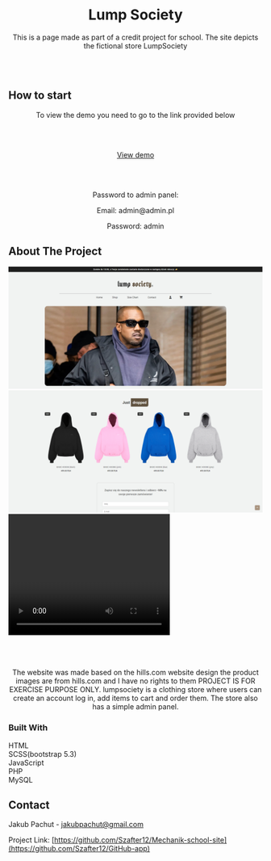 <div align="center">
<h1 align="center">Lump Society</h1>

<p align="center">
 This is a page made as part of a credit project for school. The site depicts the fictional store LumpSociety 
</p>
</div>

<br><br>

## How to start  
<p align="center">To view the demo you need to go to the link provided below</p>
<br><br>

<p align="center">
  <a href='http://lumpsociety.infinityfreeapp.com/'>View demo</a>
</p>


<br><br>

<p align="center">Password to admin panel:</p>
<p align="center">Email: admin@admin.pl</p>
<p align="center">Password: admin</p>

## About The Project

<img src='dist/img/example2.png'>
<img src='dist/img/example1.png'>
<video width="320" height="240" controls>
  <source src="dist/img/lumpsociety.mp4" type="video/mp4">
</video>

<br><br>

<p align="center">
The website was made based on the hills.com website design the product images are from hills.com and I have no rights to them PROJECT IS FOR EXERCISE PURPOSE ONLY. 
lumpsociety is a clothing store where users can create an account log in, add items to cart and order them. The store also has a simple admin panel. 
</p>



### Built With

HTML
<br>
SCSS(bootstrap 5.3)
<br>
JavaScript
<br>
PHP
<br>
MySQL

## Contact

Jakub Pachut - jakubpachut@gmail.com

Project Link: [https://github.com/Szafter12/Mechanik-school-site](https://github.com/Szafter12/GitHub-app)
